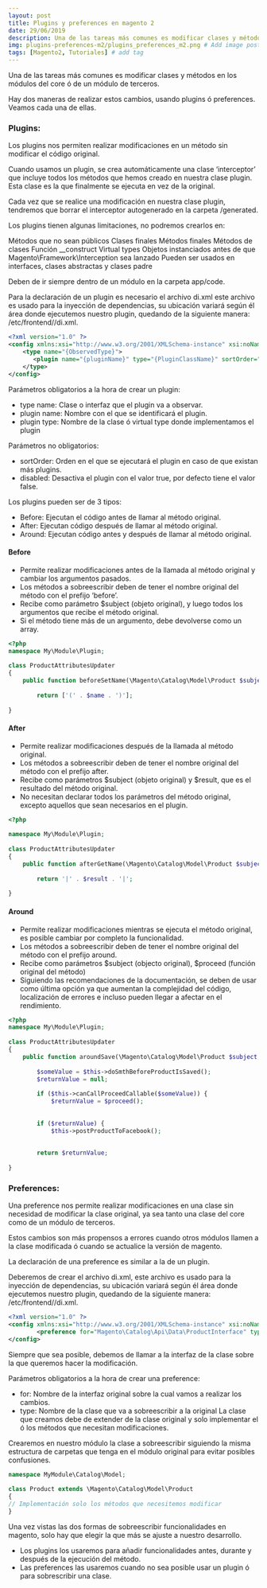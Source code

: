 ```yaml
---
layout: post
title: Plugins y preferences en magento 2
date: 29/06/2019
description: Una de las tareas más comunes es modificar clases y métodos en los módulos del core ó de un módulo de terceros. # Add post description (optional)
img: plugins-preferences-m2/plugins_preferences_m2.png # Add image post (optional)
tags: [Magento2, Tutoriales] # add tag
---
```


Una de las tareas más comunes es modificar clases y métodos en los módulos del core ó de un módulo de terceros.

Hay dos maneras de realizar estos cambios, usando plugins ó preferences. Veamos cada una de ellas.

### Plugins: ###
Los plugins nos permiten realizar modificaciones en un método sin modificar el código original.

Cuando usamos un plugin, se crea automáticamente una clase ‘interceptor’ que incluye todos los métodos que hemos creado en nuestra clase plugin. Esta clase es la que finalmente se ejecuta en vez de la original.

Cada vez que se realice una modificación en nuestra clase plugin, tendremos que borrar el interceptor autogenerado en la carpeta /generated.

Los plugins tienen algunas limitaciones, no podremos crearlos en:

Métodos que no sean públicos
Clases finales
Métodos finales
Métodos de clases
Función __construct
Virtual types
Objetos instanciados antes de que Magento\Framework\Interception sea lanzado
Pueden ser usados en interfaces, clases abstractas y clases padre

Deben de ir siempre dentro de un módulo en la carpeta app/code.

Para la declaración de un plugin es necesario el archivo di.xml este archivo es usado para la inyección de dependencias, su ubicación variará según él área donde ejecutemos nuestro plugin, quedando de la siguiente manera: /etc/frontend/<area>/di.xml.

```xml
<?xml version="1.0" ?>
<config xmlns:xsi="http://www.w3.org/2001/XMLSchema-instance" xsi:noNamespaceSchemaLocation="urn:magento:framework:ObjectManager/etc/config.xsd">
    <type name="{ObservedType}">
       <plugin name="{pluginName}" type="{PluginClassName}" sortOrder="1" disabled="false" />
    </type>
</config>
```

Parámetros obligatorios a la hora de crear un plugin:

- type name: Clase o interfaz que el plugin va a observar.
- plugin name: Nombre con el que se identificará el plugin.
- plugin type: Nombre de la clase ó virtual type donde implementamos el plugin

Parámetros no obligatorios:
- sortOrder: Orden en el que se ejecutará el plugin en caso de que existan más plugins.
- disabled: Desactiva el plugin con el valor true, por defecto tiene el valor false.

Los plugins pueden ser de 3 tipos:
- Before: Ejecutan el código antes de llamar al método original.
- After: Ejecutan código después de llamar al método original.
- Around: Ejecutan código antes y después de llamar al método original.


#### Before ####
- Permite realizar modificaciones antes de la llamada al método original y cambiar los argumentos pasados.
- Los métodos a sobreescribir deben de tener el nombre original del método con el prefijo ‘before’.
- Recibe como parámetro $subject (objeto original), y luego todos los argumentos que recibe el método original.
- Si el método tiene más de un argumento, debe devolverse como un array.

```php
<?php
namespace My\Module\Plugin;
 
class ProductAttributesUpdater
{
    public function beforeSetName(\Magento\Catalog\Model\Product $subject, $name)
    
        return ['(' . $name . ')'];
    
}
```

#### After ####
- Permite realizar modificaciones después de la llamada al método original.
- Los métodos a sobreescribir deben de tener el nombre original del método con el prefijo after.
- Recibe como parámetros $subject (objeto original) y $result, que es el resultado del método original.
- No necesitan declarar todos los parámetros del método original, excepto aquellos que sean necesarios en el plugin.

```php
<?php
 
namespace My\Module\Plugin;
 
class ProductAttributesUpdater
{
    public function afterGetName(\Magento\Catalog\Model\Product $subject, $result)
    
        return '|' . $result . '|';
    
}
```

#### Around ####
- Permite realizar modificaciones mientras se ejecuta el método original, es posible cambiar por completo la funcionalidad.
- Los métodos a sobreescribir deben de tener el nombre original del método con el prefijo around.
- Recibe como parámetros $subject (objecto original), $proceed (función original del método)
- Siguiendo las recomendaciones de la documentación, se deben de usar como última opción ya que aumentan la complejidad del código, localización de errores e incluso pueden llegar a afectar en el rendimiento.

```php
<?php
namespace My\Module\Plugin;
 
class ProductAttributesUpdater
{
    public function aroundSave(\Magento\Catalog\Model\Product $subject, callable $proceed)
    
        $someValue = $this->doSmthBeforeProductIsSaved();
        $returnValue = null;
        
        if ($this->canCallProceedCallable($someValue)) {
            $returnValue = $proceed();
        
        
        if ($returnValue) {
            $this->postProductToFacebook();
        
        
        return $returnValue;
    
}
```

### Preferences: ###
Una preference nos permite realizar modificaciones en una clase sin necesidad de modificar la clase original, ya sea tanto una clase del core como de un módulo de terceros.

Estos cambios son más propensos a errores cuando otros módulos llamen a la clase modificada ó cuando se actualice la versión de magento.

La declaración de una preference es similar a la de un plugin.

Deberemos de crear el archivo di.xml, este archivo es usado para la inyección de dependencias, su ubicación variará según él área donde ejecutemos nuestro plugin, quedando de la siguiente manera: /etc/frontend/<area>/di.xml.

```xml
<?xml version="1.0" ?>
<config xmlns:xsi="http://www.w3.org/2001/XMLSchema-instance" xsi:noNamespaceSchemaLocation="urn:magento:framework:ObjectManager/etc/config.xsd">
        <preference for="Magento\Catalog\Api\Data\ProductInterface" type="Magento\Catalog\Model\Product" />
</config>
```

Siempre que sea posible, debemos de llamar a la interfaz de la clase sobre la que queremos hacer la modificación.

Parámetros obligatorios a la hora de crear una preference:

- for: Nombre de la interfaz original sobre la cual vamos a realizar los cambios.
- type: Nombre de la clase que va a sobreescribir a la original
La clase que creamos debe de extender de la clase original y solo implementar el ó los métodos que necesitan modificaciones.

Crearemos en nuestro módulo la clase a sobreescribir siguiendo la misma estructura de carpetas que tenga en el módulo original para evitar posibles confusiones.

```php
namespace MyModule\Catalog\Model;
 
class Product extends \Magento\Catalog\Model\Product
{
// Implementación solo los métodos que necesitemos modificar
}
```

Una vez vistas las dos formas de sobreescribir funcionalidades en magento, solo hay que elegir la que más se ajuste a nuestro desarrollo.

- Los plugins los usaremos para añadir funcionalidades antes, durante y después de la ejecución del método.
- Las preferences las usaremos cuando no sea posible usar un plugin ó para sobrescribir una clase.

